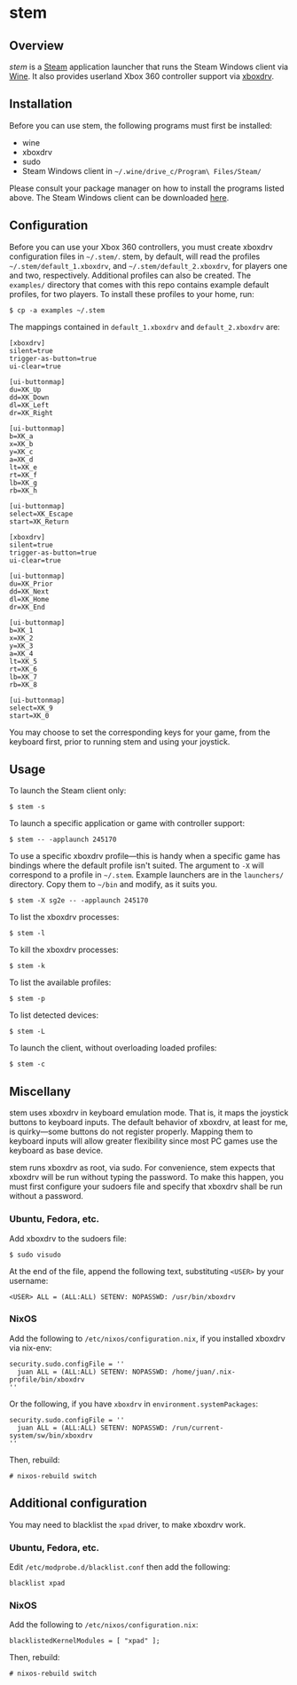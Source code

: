 stem
====


Overview
--------

_stem_ is a [Steam](http://store.steampowered.com/) application launcher that
runs the Steam Windows client via [Wine](http://www.winehq.org/). It also
provides userland Xbox 360 controller support via
[xboxdrv](http://pingus.seul.org/~grumbel/xboxdrv/).


Installation
------------

Before you can use stem, the following programs must first be
installed:

- wine
- xboxdrv
- sudo
- Steam Windows client in `~/.wine/drive_c/Program\ Files/Steam/`

Please consult your package manager on how to install the programs
listed above. The Steam Windows client can be downloaded
[here](http://store.steampowered.com/about/).


Configuration
-------------

Before you can use your Xbox 360 controllers, you must create xboxdrv
configuration files in `~/.stem/`. stem, by default, will read the
profiles `~/.stem/default_1.xboxdrv`, and `~/.stem/default_2.xboxdrv`,
for players one and two, respectively. Additional profiles can also be
created. The `examples/` directory that comes with this repo contains
example default profiles, for two players. To install these profiles
to your home, run:

    $ cp -a examples ~/.stem

The mappings contained in `default_1.xboxdrv` and `default_2.xboxdrv` are:

```
[xboxdrv]
silent=true
trigger-as-button=true
ui-clear=true

[ui-buttonmap]
du=XK_Up
dd=XK_Down
dl=XK_Left
dr=XK_Right

[ui-buttonmap]
b=XK_a
x=XK_b
y=XK_c
a=XK_d
lt=XK_e
rt=XK_f
lb=XK_g
rb=XK_h

[ui-buttonmap]
select=XK_Escape
start=XK_Return
```

```
[xboxdrv]
silent=true
trigger-as-button=true
ui-clear=true

[ui-buttonmap]
du=XK_Prior
dd=XK_Next
dl=XK_Home
dr=XK_End

[ui-buttonmap]
b=XK_1
x=XK_2
y=XK_3
a=XK_4
lt=XK_5
rt=XK_6
lb=XK_7
rb=XK_8

[ui-buttonmap]
select=XK_9
start=XK_0
```

You may choose to set the corresponding keys for your game, from the
keyboard first, prior to running stem and using your joystick.


Usage
-----

To launch the Steam client only:

    $ stem -s

To launch a specific application or game with controller support:

    $ stem -- -applaunch 245170

To use a specific xboxdrv profile—this is handy when a specific game
has bindings where the default profile isn't suited. The argument to
`-X` will correspond to a profile in `~/.stem`. Example launchers are
in the `launchers/` directory. Copy them to `~/bin` and modify, as it
suits you.

    $ stem -X sg2e -- -applaunch 245170

To list the xboxdrv processes:

    $ stem -l

To kill the xboxdrv processes:

    $ stem -k

To list the available profiles:

    $ stem -p

To list detected devices:

    $ stem -L

To launch the client, without overloading loaded profiles:

    $ stem -c


Miscellany
----------

stem uses xboxdrv in keyboard emulation mode. That is, it maps the
joystick buttons to keyboard inputs. The default behavior of xboxdrv,
at least for me, is quirky—some buttons do not register
properly. Mapping them to keyboard inputs will allow greater
flexibility since most PC games use the keyboard as base device.

stem runs xboxdrv as root, via sudo. For convenience, stem expects
that xboxdrv will be run without typing the password. To make this
happen, you must first configure your sudoers file and specify that
xboxdrv shall be run without a password.


### Ubuntu, Fedora, etc.

Add xboxdrv to the sudoers file:

    $ sudo visudo

At the end of the file, append the following text, substituting `<USER>`
by your username:

    <USER> ALL = (ALL:ALL) SETENV: NOPASSWD: /usr/bin/xboxdrv


### NixOS

Add the following to `/etc/nixos/configuration.nix`, if you
installed xboxdrv via nix-env:

```
security.sudo.configFile = ''
  juan ALL = (ALL:ALL) SETENV: NOPASSWD: /home/juan/.nix-profile/bin/xboxdrv
''
```

Or the following, if you have `xboxdrv` in `environment.systemPackages`:

```
security.sudo.configFile = ''
  juan ALL = (ALL:ALL) SETENV: NOPASSWD: /run/current-system/sw/bin/xboxdrv
''
```

Then, rebuild:

    # nixos-rebuild switch


Additional configuration
------------------------

You may need to blacklist the `xpad` driver, to make xboxdrv work.


### Ubuntu, Fedora, etc.

Edit `/etc/modprobe.d/blacklist.conf` then add the following:

    blacklist xpad


### NixOS

Add the following to `/etc/nixos/configuration.nix`:

    blacklistedKernelModules = [ "xpad" ];

Then, rebuild:

    # nixos-rebuild switch
